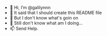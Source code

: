 - 👋 Hi, I’m @galilynnn
- 👀 It said that I should create this README file
- 🌱 But I don't know what's goin on
- 💞️ Still don't know what am I doing...
- 📫 Send Help.

<!---
galilynnn/galilynnn is a ✨ special ✨ repository because its `README.md` (this file) appears on your GitHub profile.
You can click the Preview link to take a look at your changes.
--->

